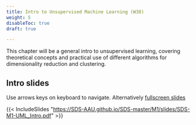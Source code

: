 ```yaml
---
title: Intro to Unsupervised Machine Learning (W38)
weight: 5
disableToc: true
draft: true

---
```


This chapter will be a general intro to unsupervised learning, covering theoretical concepts and practical use of different algorithms for dimensionality reduction and clustering.

## Intro slides

Use arrows keys on keyboard to navigate. Alternatively [fullscreen slides](https://SDS-AAU.github.io/SDS-master/M1/slides/SDS-M1-UML_Intro.pdf) 
  
{{< IncludeSlides "https://SDS-AAU.github.io/SDS-master/M1/slides/SDS-M1-UML_Intro.pdf" >}}


